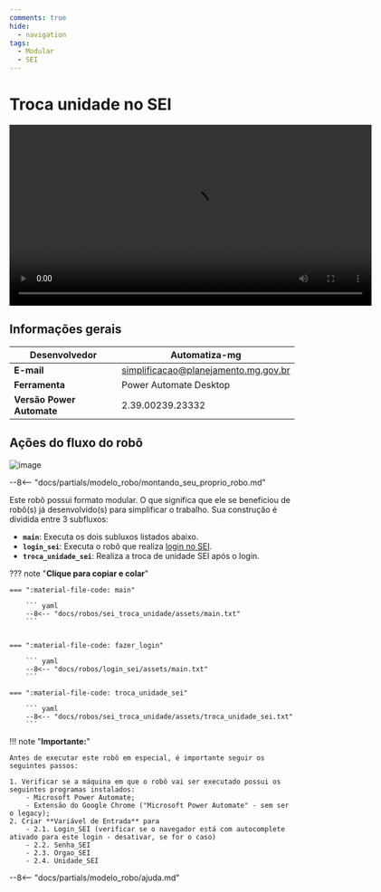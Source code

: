 ```yaml
---
comments: true
hide:
  - navigation
tags:
  - Modular
  - SEI
---
```


# Troca unidade no SEI

<video width="640"  controls>
    <source src="#" type="video/mp4">
</video>

## Informações gerais

| **Desenvolvedor**| Automatiza-mg  |
| ----------- | ------------------------------------ |
| **E-mail**       | simplificacao@planejamento.mg.gov.br|
| **Ferramenta**    | Power Automate Desktop |
| **Versão Power Automate**    | 2.39.00239.23332 |

## Ações do fluxo do robô

![image](https://github.com/automatiza-mg/automatizacoes/assets/52294411/2eb425d3-4295-4831-a8e8-9687712c32d5)

--8<-- "docs/partials/modelo_robo/montando_seu_proprio_robo.md"

Este robô possui formato modular.
O que significa que ele se beneficiou de robô(s) já desenvolvido(s) para simplificar o trabalho.
Sua construção é dividida entre 3 subfluxos:

- **`main`**: Executa os dois subluxos listados abaixo.
- **`login_sei`**: Executa o robô que realiza [login no SEI](../login_sei/).
- **`troca_unidade_sei`**: Realiza a troca de unidade SEI após o login.


??? note "**Clique para copiar e colar**"

    === ":material-file-code: main"

        ``` yaml
        --8<-- "docs/robos/sei_troca_unidade/assets/main.txt"
        ```


    === ":material-file-code: fazer_login"

        ``` yaml
        --8<-- "docs/robos/login_sei/assets/main.txt"
        ```

    === ":material-file-code: troca_unidade_sei"

        ``` yaml
        --8<-- "docs/robos/sei_troca_unidade/assets/troca_unidade_sei.txt"
        ```


!!! note "**Importante:**"

    Antes de executar este robô em especial, é importante seguir os seguintes passos:

    1. Verificar se a máquina em que o robô vai ser executado possui os seguintes programas instalados:
        - Microsoft Power Automate;
        - Extensão do Google Chrome ("Microsoft Power Automate" - sem ser o legacy);
    2. Criar **Variável de Entrada** para
        - 2.1. Login_SEI (verificar se o navegador está com autocomplete ativado para este login - desativar, se for o caso)
        - 2.2. Senha_SEI
        - 2.3. Orgao_SEI
        - 2.4. Unidade_SEI


--8<-- "docs/partials/modelo_robo/ajuda.md"

